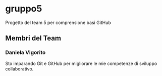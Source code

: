 # gruppo5
Progetto del team 5 per comprensione basi GitHub

## Membri del Team
### Daniela Vigorito
Sto imparando Git e GitHub per migliorare le mie competenze di sviluppo collaborativo. 